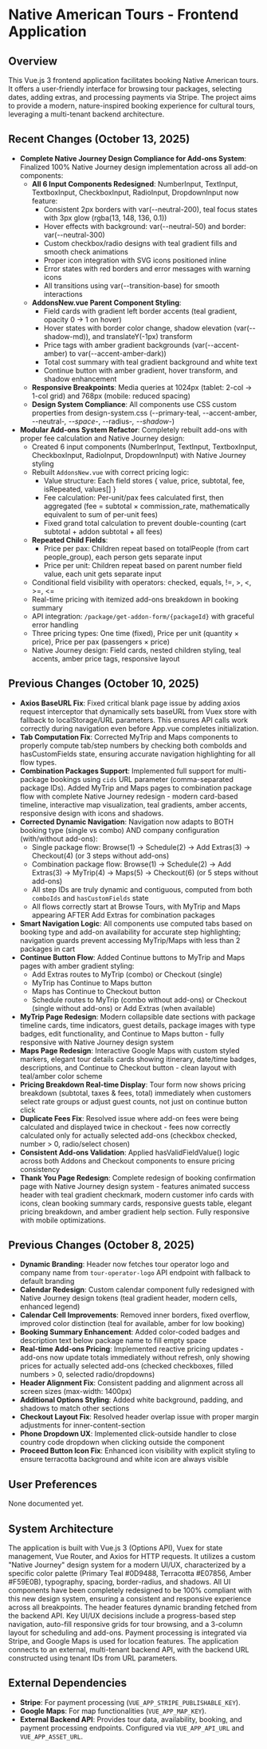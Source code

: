 # Native American Tours - Frontend Application

## Overview
This Vue.js 3 frontend application facilitates booking Native American tours. It offers a user-friendly interface for browsing tour packages, selecting dates, adding extras, and processing payments via Stripe. The project aims to provide a modern, nature-inspired booking experience for cultural tours, leveraging a multi-tenant backend architecture.

## Recent Changes (October 13, 2025)
- **Complete Native Journey Design Compliance for Add-ons System**: Finalized 100% Native Journey design implementation across all add-on components:
  - **All 6 Input Components Redesigned**: NumberInput, TextInput, TextboxInput, CheckboxInput, RadioInput, DropdownInput now feature:
    - Consistent 2px borders with var(--neutral-200), teal focus states with 3px glow (rgba(13, 148, 136, 0.1))
    - Hover effects with background: var(--neutral-50) and border: var(--neutral-300)
    - Custom checkbox/radio designs with teal gradient fills and smooth check animations
    - Proper icon integration with SVG icons positioned inline
    - Error states with red borders and error messages with warning icons
    - All transitions using var(--transition-base) for smooth interactions
  - **AddonsNew.vue Parent Component Styling**:
    - Field cards with gradient left border accents (teal gradient, opacity 0 → 1 on hover)
    - Hover states with border color change, shadow elevation (var(--shadow-md)), and translateY(-1px) transform
    - Price tags with amber gradient backgrounds (var(--accent-amber) to var(--accent-amber-dark))
    - Total cost summary with teal gradient background and white text
    - Continue button with amber gradient, hover transform, and shadow enhancement
  - **Responsive Breakpoints**: Media queries at 1024px (tablet: 2-col → 1-col grid) and 768px (mobile: reduced spacing)
  - **Design System Compliance**: All components use CSS custom properties from design-system.css (--primary-teal, --accent-amber, --neutral-*, --space-*, --radius-*, --shadow-*)
- **Modular Add-ons System Refactor**: Completely rebuilt add-ons with proper fee calculation and Native Journey design:
  - Created 6 input components (NumberInput, TextInput, TextboxInput, CheckboxInput, RadioInput, DropdownInput) with Native Journey styling
  - Rebuilt `AddonsNew.vue` with correct pricing logic:
    - Value structure: Each field stores { value, price, subtotal, fee, isRepeated, values[] }
    - Fee calculation: Per-unit/pax fees calculated first, then aggregated (fee = subtotal × commission_rate, mathematically equivalent to sum of per-unit fees)
    - Fixed grand total calculation to prevent double-counting (cart subtotal + addon subtotal + all fees)
  - **Repeated Child Fields**:
    - Price per pax: Children repeat based on totalPeople (from cart people_group), each person gets separate input
    - Price per unit: Children repeat based on parent number field value, each unit gets separate input
  - Conditional field visibility with operators: checked, equals, !=, >, <, >=, <=
  - Real-time pricing with itemized add-ons breakdown in booking summary
  - API integration: `/package/get-addon-form/{packageId}` with graceful error handling
  - Three pricing types: One time (fixed), Price per unit (quantity × price), Price per pax (passengers × price)
  - Native Journey design: Field cards, nested children styling, teal accents, amber price tags, responsive layout

## Previous Changes (October 10, 2025)
- **Axios BaseURL Fix**: Fixed critical blank page issue by adding axios request interceptor that dynamically sets baseURL from Vuex store with fallback to localStorage/URL parameters. This ensures API calls work correctly during navigation even before App.vue completes initialization.
- **Tab Computation Fix**: Corrected MyTrip and Maps components to properly compute tab/step numbers by checking both comboIds and hasCustomFields state, ensuring accurate navigation highlighting for all flow types.
- **Combination Packages Support**: Implemented full support for multi-package bookings using `cids` URL parameter (comma-separated package IDs). Added MyTrip and Maps pages to combination package flow with complete Native Journey redesign - modern card-based timeline, interactive map visualization, teal gradients, amber accents, responsive design with icons and shadows.
- **Corrected Dynamic Navigation**: Navigation now adapts to BOTH booking type (single vs combo) AND company configuration (with/without add-ons):
  - Single package flow: Browse(1) → Schedule(2) → Add Extras(3) → Checkout(4) (or 3 steps without add-ons)
  - Combination package flow: Browse(1) → Schedule(2) → Add Extras(3) → MyTrip(4) → Maps(5) → Checkout(6) (or 5 steps without add-ons)
  - All step IDs are truly dynamic and contiguous, computed from both `comboIds` and `hasCustomFields` state
  - All flows correctly start at Browse Tours, with MyTrip and Maps appearing AFTER Add Extras for combination packages
- **Smart Navigation Logic**: All components use computed tabs based on booking type and add-on availability for accurate step highlighting; navigation guards prevent accessing MyTrip/Maps with less than 2 packages in cart
- **Continue Button Flow**: Added Continue buttons to MyTrip and Maps pages with amber gradient styling:
  - Add Extras routes to MyTrip (combo) or Checkout (single)
  - MyTrip has Continue to Maps button
  - Maps has Continue to Checkout button
  - Schedule routes to MyTrip (combo without add-ons) or Checkout (single without add-ons) or Add Extras (when available)
- **MyTrip Page Redesign**: Modern collapsible date sections with package timeline cards, time indicators, guest details, package images with type badges, edit functionality, and Continue to Maps button - fully responsive with Native Journey design system
- **Maps Page Redesign**: Interactive Google Maps with custom styled markers, elegant tour details cards showing itinerary, date/time badges, descriptions, and Continue to Checkout button - clean layout with teal/amber color scheme
- **Pricing Breakdown Real-time Display**: Tour form now shows pricing breakdown (subtotal, taxes & fees, total) immediately when customers select rate groups or adjust guest counts, not just on continue button click
- **Duplicate Fees Fix**: Resolved issue where add-on fees were being calculated and displayed twice in checkout - fees now correctly calculated only for actually selected add-ons (checkbox checked, number > 0, radio/select chosen)
- **Consistent Add-ons Validation**: Applied hasValidFieldValue() logic across both Addons and Checkout components to ensure pricing consistency
- **Thank You Page Redesign**: Complete redesign of booking confirmation page with Native Journey design system - features animated success header with teal gradient checkmark, modern customer info cards with icons, clean booking summary cards, responsive guests table, elegant pricing breakdown, and amber gradient help section. Fully responsive with mobile optimizations.

## Previous Changes (October 8, 2025)
- **Dynamic Branding**: Header now fetches tour operator logo and company name from `tour-operator-logo` API endpoint with fallback to default branding
- **Calendar Redesign**: Custom calendar component fully redesigned with Native Journey design tokens (teal gradient header, modern cells, enhanced legend)
- **Calendar Cell Improvements**: Removed inner borders, fixed overflow, improved color distinction (teal for available, amber for low booking)
- **Booking Summary Enhancement**: Added color-coded badges and description text below package name to fill empty space
- **Real-time Add-ons Pricing**: Implemented reactive pricing updates - add-ons now update totals immediately without refresh, only showing prices for actually selected add-ons (checked checkboxes, filled numbers > 0, selected radio/dropdowns)
- **Header Alignment Fix**: Consistent padding and alignment across all screen sizes (max-width: 1400px)
- **Additional Options Styling**: Added white background, padding, and shadows to match other sections
- **Checkout Layout Fix**: Resolved header overlap issue with proper margin adjustments for inner-content-section
- **Phone Dropdown UX**: Implemented click-outside handler to close country code dropdown when clicking outside the component
- **Proceed Button Icon Fix**: Enhanced icon visibility with explicit styling to ensure terracotta background and white icon are always visible

## User Preferences
None documented yet.

## System Architecture
The application is built with Vue.js 3 (Options API), Vuex for state management, Vue Router, and Axios for HTTP requests. It utilizes a custom "Native Journey" design system for a modern UI/UX, characterized by a specific color palette (Primary Teal #0D9488, Terracotta #E07856, Amber #F59E0B), typography, spacing, border-radius, and shadows. All UI components have been completely redesigned to be 100% compliant with this new design system, ensuring a consistent and responsive experience across all breakpoints. The header features dynamic branding fetched from the backend API. Key UI/UX decisions include a progress-based step navigation, auto-fill responsive grids for tour browsing, and a 3-column layout for scheduling and add-ons. Payment processing is integrated via Stripe, and Google Maps is used for location features. The application connects to an external, multi-tenant backend API, with the backend URL constructed using tenant IDs from URL parameters.

## External Dependencies
- **Stripe**: For payment processing (`VUE_APP_STRIPE_PUBLISHABLE_KEY`).
- **Google Maps**: For map functionalities (`VUE_APP_MAP_KEY`).
- **External Backend API**: Provides tour data, availability, booking, and payment processing endpoints. Configured via `VUE_APP_API_URL` and `VUE_APP_ASSET_URL`.